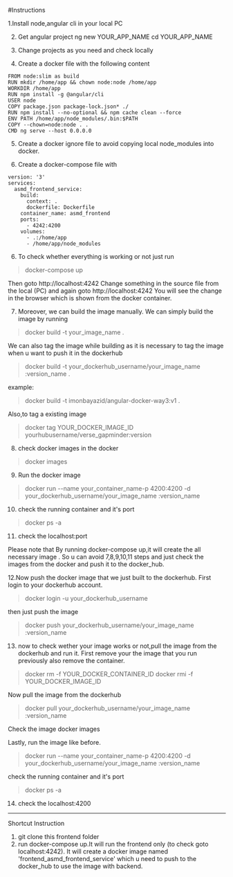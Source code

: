 #Instructions

1.Install node,angular cli in your local PC

2. Get angular project 
ng new YOUR_APP_NAME
cd YOUR_APP_NAME

3. Change projects as you need and check locally

4. Create a docker file with the following content 

```
FROM node:slim as build
RUN mkdir /home/app && chown node:node /home/app
WORKDIR /home/app
RUN npm install -g @angular/cli
USER node
COPY package.json package-lock.json* ./
RUN npm install --no-optional && npm cache clean --force
ENV PATH /home/app/node_modules/.bin:$PATH
COPY --chown=node:node . .
CMD ng serve --host 0.0.0.0
```


5. Create a docker ignore file to avoid copying local node_modules into docker.

6. Create a docker-compose file with 

```
version: '3'
services:
  asmd_frontend_service:
    build: 
      context: .           
      dockerfile: Dockerfile
    container_name: asmd_frontend 
    ports:
      - 4242:4200 
    volumes:
      - .:/home/app  
      - /home/app/node_modules  
```

       

6. To check whether everything is working or not just run
> docker-compose up

Then goto http://localhost:4242
Change something in the source file from the local (PC) and again goto http://localhost:4242
You will see the change in the browser which is shown from the docker container.


7. Moreover, we can build the image manually. We can simply build the image by running   
 >docker build -t your_image_name .

We can also tag the image while building as it is necessary to tag the image when u want to push it in the dockerhub

>docker build -t your_dockerhub_username/your_image_name :version_name .

example:
>docker build -t imonbayazid/angular-docker-way3:v1 .

Also,to tag a existing image
>docker tag YOUR_DOCKER_IMAGE_ID yourhubusername/verse_gapminder:version


8. check docker images in the docker 
>docker images

9. Run the docker image
>docker run --name your_container_name-p 4200:4200 -d your_dockerhub_username/your_image_name :version_name

10. check the running container and it's port 
>docker ps -a

11. check the localhost:port 

Please note that 
By running docker-compose up,it will create the all necessary image .
So u can avoid 7,8,9,10,11 steps and just check the images from the docker and push it to the docker_hub.


12.Now push the docker image that we just built to the dockerhub.
First login to your dockerhub account.
>docker login -u your_dockerhub_username 

then just push the image 
>docker push your_dockerhub_username/your_image_name :version_name

13. now to check wether your image works or not,pull the image from the dockerhub and run it.
First remove your the image that you run previously also remove the container.

>docker rm -f YOUR_DOCKER_CONTAINER_ID
>docker rmi -f YOUR_DOCKER_IMAGE_ID 

Now pull the image from the dockerhub
>docker pull your_dockerhub_username/your_image_name :version_name

Check the image 
docker images

Lastly, run the image like before.
>docker run --name your_container_name-p 4200:4200 -d your_dockerhub_username/your_image_name :version_name

check the running container and it's port 
>docker ps -a

14.  check the localhost:4200

-------------------------------------------------
Shortcut Instruction

1. git clone this frontend folder
2. run docker-compose up.It will run the frontend only (to check goto localhost:4242).
It will create a docker image named 'frontend_asmd_frontend_service'  which u need to push to the docker_hub to use the image with backend.